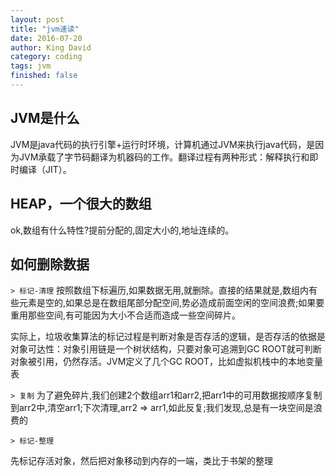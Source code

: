 ```yaml
---
layout: post
title: "jvm速读"
date: 2016-07-20
author: King David
category: coding
tags: jvm
finished: false
---
```

## JVM是什么
JVM是java代码的执行引擎+运行时环境，计算机通过JVM来执行java代码，是因为JVM承载了字节码翻译为机器码的工作。翻译过程有两种形式：解释执行和即时编译（JIT）。

## HEAP，一个很大的数组
ok,数组有什么特性?提前分配的,固定大小的,地址连续的。

## 如何删除数据

`> 标记-清理`
按照数组下标遍历,如果数据无用,就删除。直接的结果就是,数组内有些元素是空的,如果总是在数组尾部分配空间,势必造成前面空闲的空间浪费;如果要重用那些空间,有可能因为大小不合适而造成一些空间碎片。

实际上，垃圾收集算法的标记过程是判断对象是否存活的逻辑，是否存活的依据是对象可达性：对象引用链是一个树状结构，只要对象可追溯到GC ROOT就可判断对象被引用，仍然存活。JVM定义了几个GC ROOT，比如虚拟机栈中的本地变量表

`> 复制`
为了避免碎片,我们创建2个数组arr1和arr2,把arr1中的可用数据按顺序复制到arr2中,清空arr1;下次清理,arr2 => arr1,如此反复;我们发现,总是有一块空间是浪费的

`> 标记-整理`

先标记存活对象，然后把对象移动到内存的一端，类比于书架的整理



